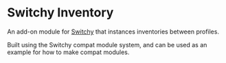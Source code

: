 # Switchy Inventory

An add-on module for [Switchy](https://modrinth.com/mod/switchy) that instances inventories between profiles.

Built using the Switchy compat module system, and can be used as an example for how to make compat modules.
